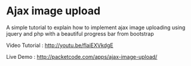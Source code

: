 Ajax image upload
=================

A simple tutorial to explain how to implement ajax image uploading using jquery and php with a beautiful progress bar from bootstrap


Video Tutorial : http://youtu.be/flaiEXVkdgE

Live Demo : http://packetcode.com/apps/ajax-image-upload/
